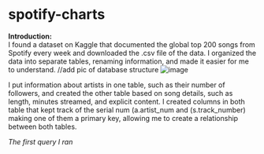 # spotify-charts
<b> Introduction: </b>
<br>
I found a dataset on Kaggle that documented the global top 200 songs from Spotify every week and downloaded the .csv file of the data. I organized the data into separate tables, renaming information, and made it easier for me to understand. 
//add pic of database structure
![image](https://user-images.githubusercontent.com/96144192/149042027-1aefd390-0643-4956-a4e6-1ff493b10588.png)


I put information about artists in one table, such as their number of followers, and created the other table based on song details, such as length, minutes streamed, and explicit content.
I created columns in both table that kept track of the serial num (a.artist_num and (s.track_number) making one of them a primary key, allowing me to create a relationship between both tables. 

<i> The first query I ran </i>
<br>


